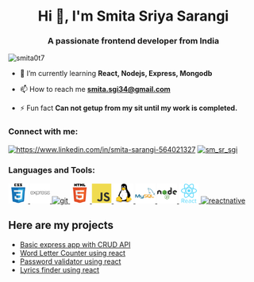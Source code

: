 <h1 align="center">Hi 👋, I'm Smita Sriya Sarangi</h1>
<h3 align="center">A passionate frontend developer from India</h3>

<p align="left"> <img src="https://komarev.com/ghpvc/?username=smita0t7&label=Profile%20views&color=0e75b6&style=flat" alt="smita0t7" /> </p>

- 🌱 I’m currently learning **React, Nodejs, Express, Mongodb**

- 📫 How to reach me **smita.sgi34@gmail.com**

- ⚡ Fun fact **Can not getup from my sit until my work is completed.**

<h3 align="left">Connect with me:</h3>
<p align="left">
<a href="https://linkedin.com/in/https://www.linkedin.com/in/smita-sarangi-564021327" target="blank"><img align="center" src="https://raw.githubusercontent.com/rahuldkjain/github-profile-readme-generator/master/src/images/icons/Social/linked-in-alt.svg" alt="https://www.linkedin.com/in/smita-sarangi-564021327" height="30" width="40" /></a>
<a href="https://instagram.com/sm_sr_sgi" target="blank"><img align="center" src="https://raw.githubusercontent.com/rahuldkjain/github-profile-readme-generator/master/src/images/icons/Social/instagram.svg" alt="sm_sr_sgi" height="30" width="40" /></a>
</p>

<h3 align="left">Languages and Tools:</h3>
<p align="left"> <a href="https://www.w3schools.com/css/" target="_blank" rel="noreferrer"> <img src="https://raw.githubusercontent.com/devicons/devicon/master/icons/css3/css3-original-wordmark.svg" alt="css3" width="40" height="40"/> </a> <a href="https://expressjs.com" target="_blank" rel="noreferrer"> <img src="https://raw.githubusercontent.com/devicons/devicon/master/icons/express/express-original-wordmark.svg" alt="express" width="40" height="40"/> </a> <a href="https://git-scm.com/" target="_blank" rel="noreferrer"> <img src="https://www.vectorlogo.zone/logos/git-scm/git-scm-icon.svg" alt="git" width="40" height="40"/> </a> <a href="https://www.w3.org/html/" target="_blank" rel="noreferrer"> <img src="https://raw.githubusercontent.com/devicons/devicon/master/icons/html5/html5-original-wordmark.svg" alt="html5" width="40" height="40"/> </a> <a href="https://developer.mozilla.org/en-US/docs/Web/JavaScript" target="_blank" rel="noreferrer"> <img src="https://raw.githubusercontent.com/devicons/devicon/master/icons/javascript/javascript-original.svg" alt="javascript" width="40" height="40"/> </a> <a href="https://www.linux.org/" target="_blank" rel="noreferrer"> <img src="https://raw.githubusercontent.com/devicons/devicon/master/icons/linux/linux-original.svg" alt="linux" width="40" height="40"/> </a> <a href="https://www.mysql.com/" target="_blank" rel="noreferrer"> <img src="https://raw.githubusercontent.com/devicons/devicon/master/icons/mysql/mysql-original-wordmark.svg" alt="mysql" width="40" height="40"/> </a> <a href="https://nodejs.org" target="_blank" rel="noreferrer"> <img src="https://raw.githubusercontent.com/devicons/devicon/master/icons/nodejs/nodejs-original-wordmark.svg" alt="nodejs" width="40" height="40"/> </a> <a href="https://reactjs.org/" target="_blank" rel="noreferrer"> <img src="https://raw.githubusercontent.com/devicons/devicon/master/icons/react/react-original-wordmark.svg" alt="react" width="40" height="40"/> </a> <a href="https://reactnative.dev/" target="_blank" rel="noreferrer"> <img src="https://reactnative.dev/img/header_logo.svg" alt="reactnative" width="40" height="40"/> </a> </p>


###




###




###

## Here are my projects
- [Basic express app with CRUD API](https://github.com/smita0t7/expressApp1)
- [Word Letter Counter using react](https://github.com/smita0t7/reactProject)
- [Password validator using react](https://github.com/smita0t7/react_project)
- [Lyrics finder using react](https://github.com/smita0t7/react_project)

